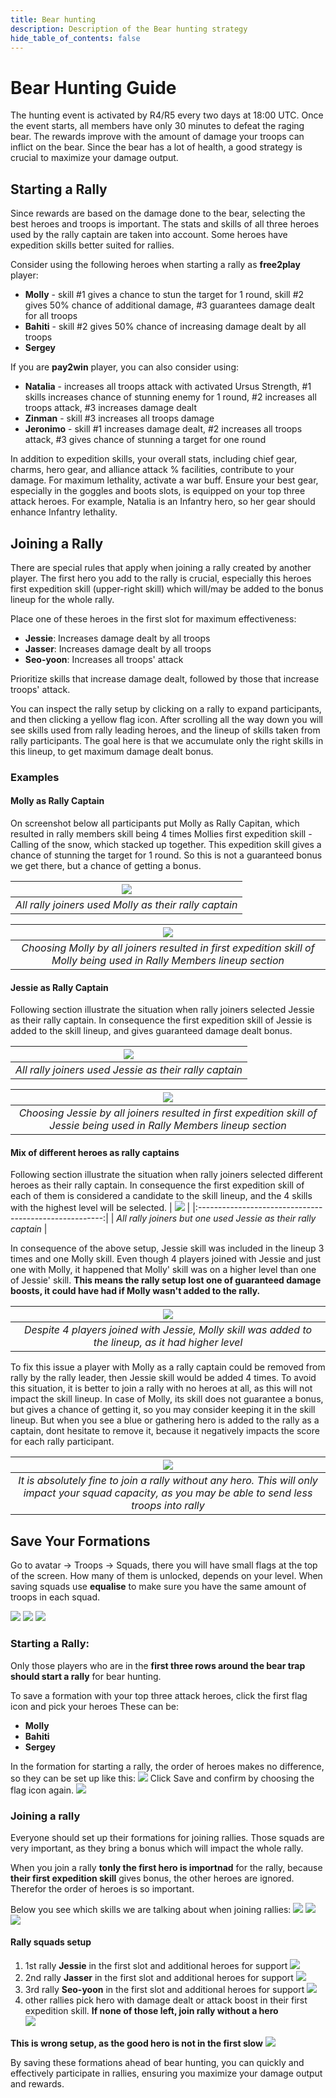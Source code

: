 ```yaml
---
title: Bear hunting
description: Description of the Bear hunting strategy 
hide_table_of_contents: false
---
```


# Bear Hunting Guide

The hunting event is activated by R4/R5 every two days at 18:00 UTC. Once the event starts, all members have only 30 minutes to defeat the raging bear. 
The rewards improve with the amount of damage your troops can inflict on the bear. Since the bear has a lot of health, a good strategy is crucial to maximize your damage output.

## Starting a Rally

Since rewards are based on the damage done to the bear, selecting the best heroes and troops is important. The stats and skills of all three heroes used by the rally captain are taken into account. 
Some heroes have expedition skills better suited for rallies. 

Consider using the following heroes when starting a rally as **free2play** player:

* **Molly** - skill #1 gives a chance to stun the target for 1 round, skill #2 gives 50% chance of additional damage, #3 guarantees damage dealt for all troops
* **Bahiti** - skill #2 gives 50% chance of increasing damage dealt by all troops
* **Sergey**

If you are **pay2win** player, you can also consider using:
* **Natalia** - increases all troops attack with activated Ursus Strength, #1 skills increases chance of stunning enemy for 1 round, #2 increases all troops attack, #3 increases damage dealt
* **Zinman** - skill #3 increases all troops damage
* **Jeronimo** - skill #1 increases damage dealt, #2 increases all troops attack, #3 gives chance of stunning a target for one round

In addition to expedition skills, your overall stats, including chief gear, charms, hero gear, and alliance attack % facilities, contribute to your damage. For maximum lethality, activate a war buff. 
Ensure your best gear, especially in the goggles and boots slots, is equipped on your top three attack heroes. 
For example, Natalia is an Infantry hero, so her gear should enhance Infantry lethality.

## Joining a Rally

There are special rules that apply when joining a rally created by another player. The first hero you add to the rally is crucial, especially this heroes first expedition skill (upper-right skill) 
which will/may be added to the bonus lineup for the whole rally.

Place one of these heroes in the first slot for maximum effectiveness:

* **Jessie**: Increases damage dealt by all troops
* **Jasser**: Increases damage dealt by all troops
* **Seo-yoon**: Increases all troops' attack

Prioritize skills that increase damage dealt, followed by those that increase troops' attack.

You can inspect the rally setup by clicking on a rally to expand participants, and then clicking a yellow flag icon. 
After scrolling all the way down you will see skills used from rally leading heroes, and the lineup of skills taken from rally participants. 
The goal here is that we accumulate only the right skills in this lineup, to get maximum damage dealt bonus.

### Examples 

#### Molly as Rally Captain
On screenshot below all participants put Molly as Rally Capitan, which resulted in rally members skill being 4 times Mollies first expedition skill - Calling of the snow, which stacked up together.
This expedition skill gives a chance of stunning the target for 1 round. So this is not a guaranteed bonus we get there, but a chance of getting a bonus.


|            ![](../../static/img/rally.png)            |
|:-----------------------------------------------------:| 
| *All rally joiners used Molly as their rally captain* |

|                                        ![](../../static/img/skills-lineup.png)                                         |
|:----------------------------------------------------------------------------------------------------------------------:|
| *Choosing Molly by all joiners resulted in first expedition skill of Molly being used in Rally Members lineup section* |

#### Jessie as Rally Captain

Following section illustrate the situation when rally joiners selected Jessie as their rally captain. 
In consequence the first expedition skill of Jessie is added to the skill lineup, and gives guaranteed damage dealt bonus.

|     ![](../../static/img/rally-jessie-lineup.png)      |
|:------------------------------------------------------:|
| *All rally joiners used Jessie as their rally captain* |


|                                          ![](../../static/img/rally-jessie.png)                                          |
|:------------------------------------------------------------------------------------------------------------------------:| 
| *Choosing Jessie by all joiners resulted in first expedition skill of Jessie being used in Rally Members lineup section* |

#### Mix of different heroes as rally captains
Following section illustrate the situation when rally joiners selected different heroes as their rally captain.
In consequence the first expedition skill of each of them is considered a candidate to the skill lineup, and the 4 skills with the highest level will be selected.
|     ![](../../static/img/rally-mixed.png)      |
|:------------------------------------------------------:|
| *All rally joiners but one used Jessie as their rally captain* |

In consequence of the above setup, Jessie skill was included in the lineup 3 times and one Molly skill. Even though 4 players joined with Jessie and just one with Molly, it happened that Molly' skill was on a higher level than one of Jessie' skill. 
**This means the rally setup lost one of guaranteed damage boosts, it could have had if Molly wasn't added to the rally.**

|                                                   ![](../../static/img/rally-mixed-skill.png)                                                   |
|:-----------------------------------------------------------------------------------------------------------------------------------------------:|
|                       *Despite 4 players joined with Jessie, Molly skill was added to the lineup, as it had higher level*                       |

To fix this issue a player with Molly as a rally captain could be removed from rally by the rally leader, then Jessie skill would be added 4 times.
To avoid this situation, it is better to join a rally with no heroes at all, as this will not impact the skill lineup.
In case of Molly, its skill does not guarantee a bonus, but gives a chance of getting it, so you may consider keeping it in the skill lineup. 
But when you see a blue or gathering hero is added to the rally as a captain, dont hesitate to remove it, because it negatively impacts the score for each rally participant.

|                                                        ![](../../static/img/rally-no-hero.png)                                                         |
|:------------------------------------------------------------------------------------------------------------------------------------------------------:|
| *It is absolutely fine to join a rally without any hero. This will only impact your squad capacity, as you may be able to send less troops into rally* |


## Save Your Formations
Go to avatar -> Troops -> Squads, there you will have small flags at the top of the screen. How many of them is unlocked, depends on your level.
When saving squads use **equalise** to make sure you have the same amount of troops in each squad.

![](../../static/img/troops.png)
![](../../static/img/squads.png) 
![](../../static/img/save_formation.png)    

### Starting a Rally:

Only those players who are in the **first three rows around the bear trap should start a rally** for bear hunting.

To save a formation with your top three attack heroes, click the first flag icon and pick your heroes
These can be:
- **Molly**
- **Bahiti**
- **Sergey**

In the formation for starting a rally, the order of heroes makes no difference, so they can be set up like this:
![](../../static/img/start_rally.png)
Click Save and confirm by choosing the flag icon again.
![](../../static/img/save_confirm.png)

### Joining a rally 
Everyone should set up their formations for joining rallies. Those squads are very important, as they bring a bonus which will impact the whole rally.

When you join a rally **tonly the first hero is importnad** for the rally, because **their first expedition skill** gives bonus, the other heroes are ignored.
Therefor the order of heroes is so important.

Below you see which skills we are talking about when joining rallies:
![](../../static/img/jessie-skill.png)
![](../../static/img/jasser-skill.png)
![](../../static/img/seo-skill.png)

#### Rally squads setup

1. 1st rally **Jessie** in the first slot and additional heroes for support
  ![](../../static/img/jessie.png)
2. 2nd rally **Jasser** in the first slot and additional heroes for support
  ![](../../static/img/jasser.png)
3. 3rd rally **Seo-yoon** in the first slot and additional heroes for support
  ![](../../static/img/seo-yoon.png)
4. other rallies pick hero with damage dealt or attack boost in their first expedition skill. **If none of those left, join rally without a hero**  
  ![](../../static/img/no-hero.png)

**This is wrong setup, as the good hero is not in the first slow**
![](../../static/img/wrong-setup.png)

By saving these formations ahead of bear hunting, you can quickly and effectively participate in rallies, ensuring you maximize your damage output and rewards. 
